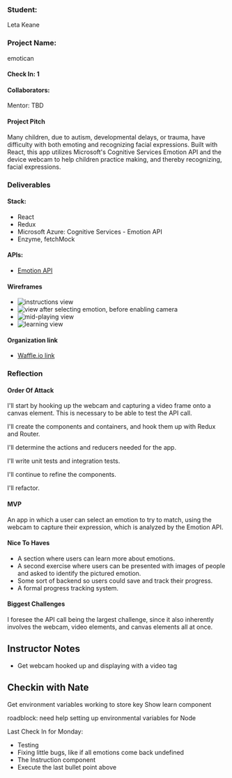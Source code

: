 ### Student:
Leta Keane

### Project Name:
emotican

#### Check In: 1  

#### Collaborators:  
Mentor: TBD

#### Project Pitch  
Many children, due to autism, developmental delays, or trauma, have difficulty with both emoting and recognizing facial expressions. Built with React, this app utilizes Microsoft's Cognitive Services Emotion API and the device webcam to help children practice making, and thereby recognizing, facial expressions.

### Deliverables  

#### Stack:
 - React
 - Redux
 - Microsoft Azure: Cognitive Services - Emotion API
 - Enzyme, fetchMock

#### APIs:  
 - [Emotion API](https://westus.dev.cognitive.microsoft.com/docs/services/5639d931ca73072154c1ce89/operations/563b31ea778daf121cc3a5fa)

#### Wireframes  
 - ![instructions view](http://imgur.com/IpLsXzc)
 - ![view after selecting emotion, before enabling camera](http://imgur.com/JI8no14)
 - ![mid-playing view](http://imgur.com/kXKRfGa)
 - ![learning view](http://imgur.com/bTtVJBA)

#### Organization link
 - [Waffle.io link](https://waffle.io/letakeane/emotican)


### Reflection  

#### Order Of Attack  
I'll start by hooking up the webcam and capturing a video frame onto a canvas element. This is necessary to be able to test the API call.

I'll create the components and containers, and hook them up with Redux and Router.

I'll determine the actions and reducers needed for the app.

I'll write unit tests and integration tests.

I'll continue to refine the components.

I'll refactor.

#### MVP
An app in which a user can select an emotion to try to match, using the webcam to capture their expression, which is analyzed by the Emotion API.

#### Nice To Haves   
 - A section where users can learn more about emotions.
 - A second exercise where users can be presented with images of people and asked to identify the pictured emotion.
 - Some sort of backend so users could save and track their progress.
 - A formal progress tracking system.

#### Biggest Challenges  
I foresee the API call being the largest challenge, since it also inherently involves the webcam, video elements, and canvas elements all at once.

## Instructor Notes

- Get webcam hooked up and displaying with a video tag

## Checkin with Nate

Get environment variables working to store key 
Show learn component

roadblock: need help setting up environmental variables for Node

Last Check In for Monday:
 - Testing
 - Fixing little bugs, like if all emotions come back undefined
 - The Instruction component
 - Execute the last bullet point above
